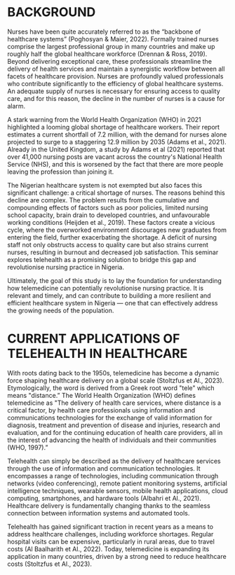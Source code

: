 # BACKGROUND

Nurses have been quite accurately referred to as the “backbone of healthcare systems” (Poghosyan & Maier, 2022). 
Formally trained nurses comprise the largest professional group in many countries and make up roughly half the global 
healthcare workforce (Drennan & Ross, 2019). Beyond delivering exceptional care, these professionals streamline the 
delivery of health services and maintain a synergistic workflow between all facets of healthcare provision. 
Nurses are profoundly valued professionals who contribute significantly to the efficiency of global healthcare systems. 
An adequate supply of nurses is necessary for ensuring access to quality care, and for this reason, the decline in the 
number of nurses is a cause for alarm.

A stark warning from the World Health Organization (WHO) in 2021 highlighted a looming global shortage of healthcare workers. 
Their report estimates a current shortfall of 7.2 million, with the demand for nurses alone projected to surge to a staggering 
12.9 million by 2035 (Adams et al., 2021). Already in the United Kingdom, a study by Adams et al (2021) reported that over 41,000 
nursing posts are vacant across the country's National Health Service (NHS), and this is worsened by the fact that there are more 
people leaving the profession than joining it.


The Nigerian healthcare system is not exempted but also faces this significant challenge: a critical shortage of nurses. 
The reasons behind this decline are complex. The problem results from the cumulative and compounding effects of factors such 
as poor policies, limited nursing school capacity, brain drain to developed countries, and unfavourable working conditions 
(Heijden et al., 2019).  These factors create a vicious cycle, where the overworked environment discourages new graduates from 
entering the field, further exacerbating the shortage. A deficit of nursing staff not only obstructs access to quality care but 
also strains current nurses, resulting in burnout and decreased job satisfaction. This seminar explores telehealth as a promising 
solution to bridge this gap and revolutionise nursing practice in Nigeria.

Ultimately, the goal of this study is to lay the foundation for understanding how telemedicine can potentially revolutionise nursing
practice. It is relevant and timely, and can contribute to building a more resilient and efficient healthcare system in Nigeria — one 
that can effectively address the growing needs of the population.


# CURRENT APPLICATIONS OF TELEHEALTH IN HEALTHCARE

With roots dating back to the 1950s, telemedicine has become a dynamic force shaping healthcare delivery on a global scale (Stoltzfus et Al., 2023). Etymologically, the word is derived from a Greek root word "tele" which means "distance.” The World Health Organization (WHO) defines telemedicine as "The delivery of health care services, where distance is a critical factor, by health care professionals using information and communications technologies for the exchange of valid information for diagnosis, treatment and prevention of disease and injuries, research and evaluation, and for the continuing education of health care providers, all in the interest of advancing the health of individuals and their communities (WHO, 1997).”

Telehealth can simply be described as the delivery of healthcare services through the use of information and communication technologies. It encompasses a range of technologies, including communication through networks (video conferencing), remote patient monitoring systems, artificial intelligence techniques, wearable sensors, mobile health applications, cloud computing, smartphones, and hardware tools (Albahri et Al., 2021). Healthcare delivery is fundamentally changing thanks to the seamless connection between information systems and automated tools.

Telehealth has gained significant traction in recent years as a means to address healthcare challenges, including workforce shortages. Regular hospital visits can be expensive, particularly in rural areas, due to travel costs (Al Baalharith et Al., 2022). Today, telemedicine is expanding its application in many countries, driven by a strong need to reduce healthcare costs (Stoltzfus et Al., 2023).

